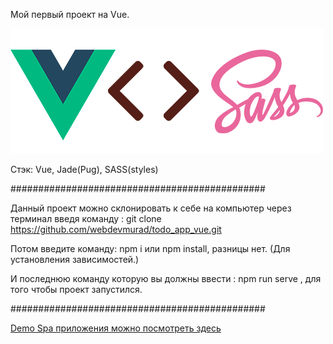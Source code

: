 
Мой первый проект на Vue. 

![alt text](/src/assets/stekVue.png)

Стэк: Vue, Jade(Pug), SASS(styles)

##############################################

Данный проект можно склонировать к себе на компьютер через терминал введя команду : git clone https://github.com/webdevmurad/todo_app_vue.git

Потом введите команду: npm i или npm install, разницы нет. (Для установления зависимостей.)

И последнюю команду которую вы должны ввести : npm run serve , для того чтобы проект запустился.

##############################################

[Demo Spa приложения можно посмотреть здесь ](https://webdevmurad.github.io/todo_app_vue/)
